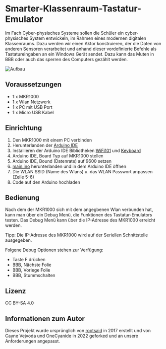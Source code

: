 # Smarter-Klassenraum-Tastatur-Emulator

Im Fach Cyber-physisches Systeme sollen die Schüler ein cyber-physisches System entwickeln, im Rahmen eines modernen digitalen Klassenraums. Dazu werden wir einen Aktor konstruieren, der die Daten von anderen Sensoren verarbeitet und anhand dieser vordefinierte Befehle als Tastatureingaben an ein Windows Gerät sendet. Dazu kann das Muten in BBB oder auch das sperren des Computers gezählt werden.

![Aufbau](https://i.imgur.com/kfZlaKt.jpeg)

## Voraussetzungen

- 1 x MKR1000
- 1 x Wlan Netzwerk
- 1 x PC mit USB Port
- 1 x Micro USB Kabel

## Einrichtung

1. Den MKR1000 mit einem PC verbinden
2. Herunterlanden der [Arduino IDE](https://www.arduino.cc/en/software)
3. Installieren der Arduino IDE Bibliotheken [WiFi101](https://www.arduino.cc/reference/en/libraries/wifi101/) und [Keyboard](https://www.arduino.cc/reference/en/libraries/keyboard/)
4. Arduino IDE, Board Typ auf MKR1000 stellen
5. Arduino IDE, Bound (Datenrate) auf 9600 setzen
6. [main.ino](https://github.com/fisi-schule/Smarter-Klassenraum-Tastatur-Emulator/blob/main/main.ino) herunterlanden und in dem Arduino IDE öffnen
7. Die WLAN SSID (Name des Wlans) u. das WLAN Passwort anpassen (Zeile 5-6)
8. Code auf den Arduino hochladen

## Bedienung

Nach dem der MKR1000 sich mit dem angegbenen Wlan verbunden hat, kann man über ein Debug Menü, die Funktionen des Tastatur-Emulators testen. Das Debug Menü kann über die IP-Adresse des MKR1000 erreicht werden.

Tipp: Die IP-Adresse des MKR1000 wird auf der Seriellen Schnittstelle ausgegeben.

Folgene Debug Optionen stehen zur Verfügung:
- Taste F drücken
- BBB, Nächste Folie
- BBB, Voriege Folie
- BBB, Stummschalten


## Lizenz

CC BY-SA 4.0

## Informationen zum Autor

Dieses Projekt wurde ursprünglich von [rootsaid](https://github.com/rootsaid) in 2017 erstellt und von Cayne Vejvoda und OneCyanide in 2022 geforked und an unsere Anforderungen angepasst.
